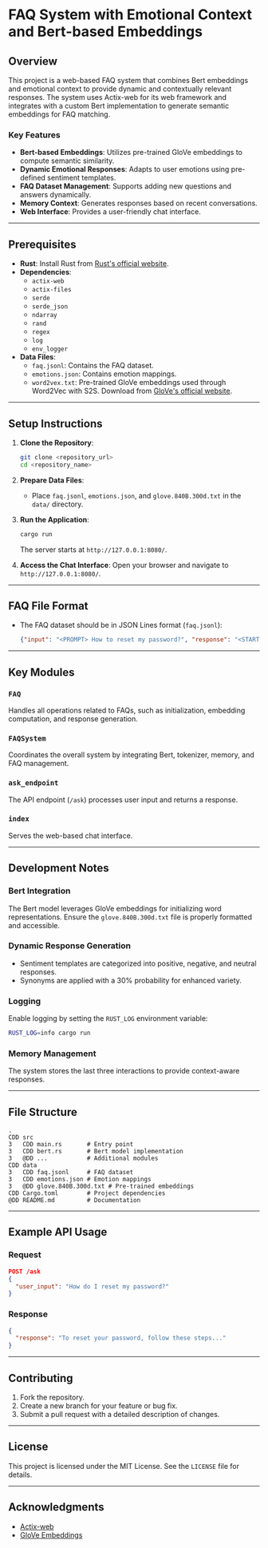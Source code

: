 # FAQ System with Emotional Context and Bert-based Embeddings

## Overview
This project is a web-based FAQ system that combines Bert embeddings and emotional context to provide dynamic and contextually relevant responses. The system uses Actix-web for its web framework and integrates with a custom Bert implementation to generate semantic embeddings for FAQ matching.

### Key Features
- **Bert-based Embeddings**: Utilizes pre-trained GloVe embeddings to compute semantic similarity.
- **Dynamic Emotional Responses**: Adapts to user emotions using pre-defined sentiment templates.
- **FAQ Dataset Management**: Supports adding new questions and answers dynamically.
- **Memory Context**: Generates responses based on recent conversations.
- **Web Interface**: Provides a user-friendly chat interface.

---

## Prerequisites
- **Rust**: Install Rust from [Rust's official website](https://www.rust-lang.org/).
- **Dependencies**:
  - `actix-web`
  - `actix-files`
  - `serde`
  - `serde_json`
  - `ndarray`
  - `rand`
  - `regex`
  - `log`
  - `env_logger`
- **Data Files**:
  - `faq.jsonl`: Contains the FAQ dataset.
  - `emotions.json`: Contains emotion mappings.
  - `word2vex.txt`: Pre-trained GloVe embeddings used through Word2Vec with S2S. Download from [GloVe's official website](https://nlp.stanford.edu/projects/glove/).

---

## Setup Instructions
1. **Clone the Repository**:
   ```bash
   git clone <repository_url>
   cd <repository_name>
   ```

2. **Prepare Data Files**:
   - Place `faq.jsonl`, `emotions.json`, and `glove.840B.300d.txt` in the `data/` directory.

3. **Run the Application**:
   ```bash
   cargo run
   ```
   The server starts at `http://127.0.0.1:8080/`.

4. **Access the Chat Interface**:
   Open your browser and navigate to `http://127.0.0.1:8080/`.

---

## FAQ File Format
- The FAQ dataset should be in JSON Lines format (`faq.jsonl`):
  ```json
  {"input": "<PROMPT> How to reset my password?", "response": "<START> To reset your password, follow these steps... <END>"}
  ```

---

## Key Modules
### `FAQ`
Handles all operations related to FAQs, such as initialization, embedding computation, and response generation.

### `FAQSystem`
Coordinates the overall system by integrating Bert, tokenizer, memory, and FAQ management.

### `ask_endpoint`
The API endpoint (`/ask`) processes user input and returns a response.

### `index`
Serves the web-based chat interface.

---

## Development Notes
### Bert Integration
The Bert model leverages GloVe embeddings for initializing word representations. Ensure the `glove.840B.300d.txt` file is properly formatted and accessible.

### Dynamic Response Generation
- Sentiment templates are categorized into positive, negative, and neutral responses.
- Synonyms are applied with a 30% probability for enhanced variety.

### Logging
Enable logging by setting the `RUST_LOG` environment variable:
```bash
RUST_LOG=info cargo run
```

### Memory Management
The system stores the last three interactions to provide context-aware responses.

---

## File Structure
```
.
CDD src
3   CDD main.rs       # Entry point
3   CDD bert.rs       # Bert model implementation
3   @DD ...           # Additional modules
CDD data
3   CDD faq.jsonl     # FAQ dataset
3   CDD emotions.json # Emotion mappings
3   @DD glove.840B.300d.txt # Pre-trained embeddings
CDD Cargo.toml        # Project dependencies
@DD README.md         # Documentation
```

---

## Example API Usage
### Request
```json
POST /ask
{
  "user_input": "How do I reset my password?"
}
```

### Response
```json
{
  "response": "To reset your password, follow these steps..."
}
```

---

## Contributing
1. Fork the repository.
2. Create a new branch for your feature or bug fix.
3. Submit a pull request with a detailed description of changes.

---

## License
This project is licensed under the MIT License. See the `LICENSE` file for details.

---

## Acknowledgments
- [Actix-web](https://actix.rs/)
- [GloVe Embeddings](https://nlp.stanford.edu/projects/glove/)


